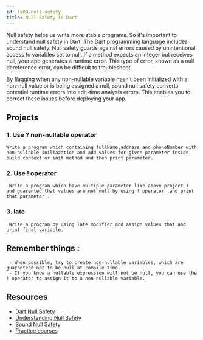 ```yaml
---
id: ls08-null-safety
title: Null Safety in Dart
---
```


Null safety helps us write more stable programs. So it's important to understand null safety in
Dart. The Dart programming language includes sound null safety. Null safety guards against errors
caused by unintentional access to variables set to null. If a method expects an integer but receives
null, your app generates a runtime error. This type of error, known as a null dereference error, can
be difficult to troubleshoot.

By flagging when any non-nullable variable hasn't been initialized with a non-null value or is being
assigned a null, sound null safety converts potential runtime errors into edit-time analysis errors.
This enables you to correct these issues before deploying your app.

## Projects

### 1. Use ? non-nullable operator
    Write a program which containing fullName,address and phoneNumber with non-nullable iniliazation and add values for given parameter inside build context or init method and then print parameter.
     
### 2. Use ! operator
     Write a program which have multiple parameter like above project 1 and guarented that values are not null by using ! operator ,and print that parameter .

### 3. late 
     Write a program by using late modifier and assign values that and print final variable.

## Remember things : 
     - When possible, try to create non-nullable variables, which are guaranteed not to be null at compile time.
     - If you know a nullable expression will not be null, you can use the ! operator to assign it to a non-nullable variable.

## Resources

- [Dart Null Safety](https://dart.dev/null-safety)
- [Understanding Null Safety](https://dart.dev/null-safety/understanding-null-safety)
- [Sound Null Safety](https://dart.dev/null-safety#:~:text=Null%20safety%20prevents%20errors%20that,can%20be%20difficult%20to%20debug.)
- [Practice courses](https://codewithandrea.com/videos/dart-null-safety-ultimate-guide-non-nullable-types/)

